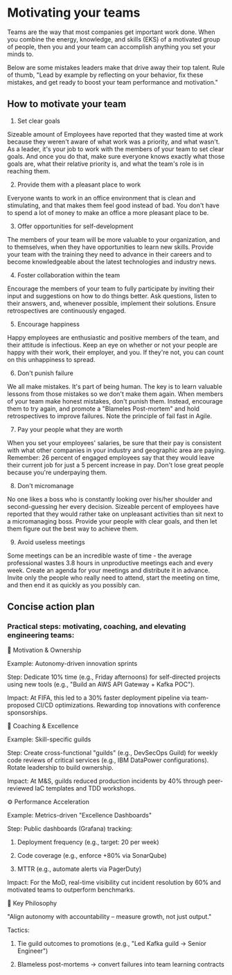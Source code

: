 # Motivating your teams


Teams are the way that most companies get important work done. When you combine the energy, knowledge, and skills (EKS) of a motivated group of people, then you and your team can accomplish anything you set your minds to.

Below are some mistakes leaders make that drive away their top talent. Rule of thumb, "Lead by example by reflecting on your behavior, fix these mistakes, and get ready to boost your team performance and motivation."

## How to motivate your team

1.  Set clear goals

Sizeable amount of Employees have reported that they wasted time at work because they weren't aware of what work was a priority, and what wasn't. As a leader, it's your job to work with the members of your team to set clear goals. And once you do that, make sure everyone knows exactly what those goals are, what their relative priority is, and what the team's role is in reaching them. 

2. Provide them with a pleasant place to work

Everyone wants to work in an office environment that is clean and stimulating, and that makes them feel good instead of bad. You don't have to spend a lot of money to make an office a more pleasant place to be.

3. Offer opportunities for self-development

The members of your team will be more valuable to your organization, and to themselves, when they have opportunities to learn new skills. Provide your team with the training they need to advance in their careers and to become knowledgeable about the latest technologies and industry news.

4. Foster collaboration within the team

Encourage the members of your team to fully participate by inviting their input and suggestions on how to do things better. Ask questions, listen to their answers, and, whenever possible, implement their solutions. Ensure retrospectives are continuously engaged.

5. Encourage happiness

Happy employees are enthusiastic and positive members of the team, and their attitude is infectious. Keep an eye on whether or not your people are happy with their work, their employer, and you. If they're not, you can count on this unhappiness to spread.

6. Don't punish failure

We all make mistakes. It's part of being human. The key is to learn valuable lessons from those mistakes so we don't make them again. When members of your team make honest mistakes, don't punish them. Instead, encourage them to try again, and promote a "Blameles Post-mortem" and hold retrospectives to improve failures. Note the principle of fail fast in Agile.

7. Pay your people what they are worth

When you set your employees' salaries, be sure that their pay is consistent with what other companies in your industry and geographic area are paying. Remember: 26 percent of engaged employees say that they would leave their current job for just a 5 percent increase in pay. Don't lose great people because you're underpaying them.


8. Don't micromanage

No one likes a boss who is constantly looking over his/her shoulder and second-guessing her every decision. Sizeable percent of employees have  reported that they would rather take on unpleasant activities than sit next to a micromanaging boss. Provide your people with clear goals, and then let them figure out the best way to achieve them.

9. Avoid useless meetings

Some meetings can be an incredible waste of time - the average professional wastes 3.8 hours in unproductive meetings each and every week. Create an agenda for your meetings and distribute it in advance. Invite only the people who really need to attend, start the meeting on time, and then end it as quickly as you possibly can.

## Concise action plan 

### Practical steps: motivating, coaching, and elevating engineering teams:

🚀 Motivation & Ownership

Example: Autonomy-driven innovation sprints

Step: Dedicate 10% time (e.g., Friday afternoons) for self-directed projects using new tools (e.g., "Build an AWS API Gateway + Kafka POC").

Impact: At FIFA, this led to a 30% faster deployment pipeline via team-proposed CI/CD optimizations. Rewarding top innovations with conference sponsorships.

🧠 Coaching & Excellence

Example: Skill-specific guilds

Step: Create cross-functional "guilds" (e.g., DevSecOps Guild) for weekly code reviews of critical services (e.g., IBM DataPower configurations). Rotate leadership to build ownership.

Impact: At M&S, guilds reduced production incidents by 40% through peer-reviewed IaC templates and TDD workshops.

⚙️ Performance Acceleration

Example: Metrics-driven "Excellence Dashboards"

Step: Public dashboards (Grafana) tracking:

1. Deployment frequency (e.g., target: 20 per week)

2. Code coverage (e.g., enforce +80% via SonarQube)

3. MTTR (e.g., automate alerts via PagerDuty)


Impact: For the MoD, real-time visibility cut incident resolution by 60% and motivated teams to outperform benchmarks.


🎯 Key Philosophy

"Align autonomy with accountability – measure growth, not just output."

Tactics:

1. Tie guild outcomes to promotions (e.g., "Led Kafka guild → Senior Engineer")

2. Blameless post-mortems → convert failures into team learning contracts




